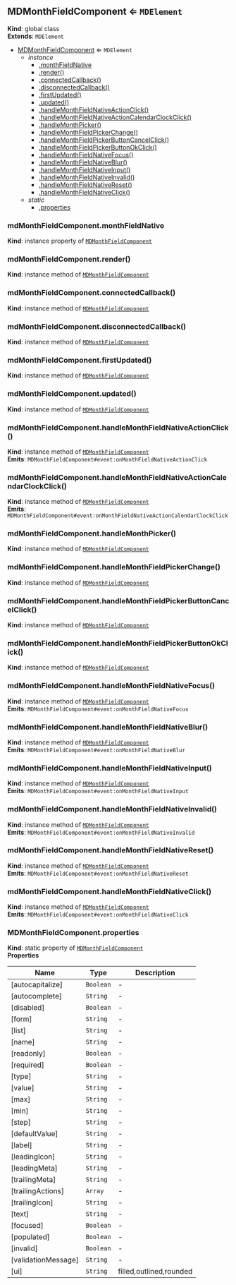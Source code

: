 <a name="MDMonthFieldComponent"></a>

## MDMonthFieldComponent ⇐ <code>MDElement</code>

**Kind**: global class  
**Extends**: <code>MDElement</code>

-   [MDMonthFieldComponent](#MDMonthFieldComponent) ⇐ <code>MDElement</code>
    -   _instance_
        -   [.monthFieldNative](#MDMonthFieldComponent+monthFieldNative)
        -   [.render()](#MDMonthFieldComponent+render)
        -   [.connectedCallback()](#MDMonthFieldComponent+connectedCallback)
        -   [.disconnectedCallback()](#MDMonthFieldComponent+disconnectedCallback)
        -   [.firstUpdated()](#MDMonthFieldComponent+firstUpdated)
        -   [.updated()](#MDMonthFieldComponent+updated)
        -   [.handleMonthFieldNativeActionClick()](#MDMonthFieldComponent+handleMonthFieldNativeActionClick)
        -   [.handleMonthFieldNativeActionCalendarClockClick()](#MDMonthFieldComponent+handleMonthFieldNativeActionCalendarClockClick)
        -   [.handleMonthPicker()](#MDMonthFieldComponent+handleMonthPicker)
        -   [.handleMonthFieldPickerChange()](#MDMonthFieldComponent+handleMonthFieldPickerChange)
        -   [.handleMonthFieldPickerButtonCancelClick()](#MDMonthFieldComponent+handleMonthFieldPickerButtonCancelClick)
        -   [.handleMonthFieldPickerButtonOkClick()](#MDMonthFieldComponent+handleMonthFieldPickerButtonOkClick)
        -   [.handleMonthFieldNativeFocus()](#MDMonthFieldComponent+handleMonthFieldNativeFocus)
        -   [.handleMonthFieldNativeBlur()](#MDMonthFieldComponent+handleMonthFieldNativeBlur)
        -   [.handleMonthFieldNativeInput()](#MDMonthFieldComponent+handleMonthFieldNativeInput)
        -   [.handleMonthFieldNativeInvalid()](#MDMonthFieldComponent+handleMonthFieldNativeInvalid)
        -   [.handleMonthFieldNativeReset()](#MDMonthFieldComponent+handleMonthFieldNativeReset)
        -   [.handleMonthFieldNativeClick()](#MDMonthFieldComponent+handleMonthFieldNativeClick)
    -   _static_
        -   [.properties](#MDMonthFieldComponent.properties)

<a name="MDMonthFieldComponent+monthFieldNative"></a>

### mdMonthFieldComponent.monthFieldNative

**Kind**: instance property of [<code>MDMonthFieldComponent</code>](#MDMonthFieldComponent)  
<a name="MDMonthFieldComponent+render"></a>

### mdMonthFieldComponent.render()

**Kind**: instance method of [<code>MDMonthFieldComponent</code>](#MDMonthFieldComponent)  
<a name="MDMonthFieldComponent+connectedCallback"></a>

### mdMonthFieldComponent.connectedCallback()

**Kind**: instance method of [<code>MDMonthFieldComponent</code>](#MDMonthFieldComponent)  
<a name="MDMonthFieldComponent+disconnectedCallback"></a>

### mdMonthFieldComponent.disconnectedCallback()

**Kind**: instance method of [<code>MDMonthFieldComponent</code>](#MDMonthFieldComponent)  
<a name="MDMonthFieldComponent+firstUpdated"></a>

### mdMonthFieldComponent.firstUpdated()

**Kind**: instance method of [<code>MDMonthFieldComponent</code>](#MDMonthFieldComponent)  
<a name="MDMonthFieldComponent+updated"></a>

### mdMonthFieldComponent.updated()

**Kind**: instance method of [<code>MDMonthFieldComponent</code>](#MDMonthFieldComponent)  
<a name="MDMonthFieldComponent+handleMonthFieldNativeActionClick"></a>

### mdMonthFieldComponent.handleMonthFieldNativeActionClick()

**Kind**: instance method of [<code>MDMonthFieldComponent</code>](#MDMonthFieldComponent)  
**Emits**: <code>MDMonthFieldComponent#event:onMonthFieldNativeActionClick</code>  
<a name="MDMonthFieldComponent+handleMonthFieldNativeActionCalendarClockClick"></a>

### mdMonthFieldComponent.handleMonthFieldNativeActionCalendarClockClick()

**Kind**: instance method of [<code>MDMonthFieldComponent</code>](#MDMonthFieldComponent)  
**Emits**: <code>MDMonthFieldComponent#event:onMonthFieldNativeActionCalendarClockClick</code>  
<a name="MDMonthFieldComponent+handleMonthPicker"></a>

### mdMonthFieldComponent.handleMonthPicker()

**Kind**: instance method of [<code>MDMonthFieldComponent</code>](#MDMonthFieldComponent)  
<a name="MDMonthFieldComponent+handleMonthFieldPickerChange"></a>

### mdMonthFieldComponent.handleMonthFieldPickerChange()

**Kind**: instance method of [<code>MDMonthFieldComponent</code>](#MDMonthFieldComponent)  
<a name="MDMonthFieldComponent+handleMonthFieldPickerButtonCancelClick"></a>

### mdMonthFieldComponent.handleMonthFieldPickerButtonCancelClick()

**Kind**: instance method of [<code>MDMonthFieldComponent</code>](#MDMonthFieldComponent)  
<a name="MDMonthFieldComponent+handleMonthFieldPickerButtonOkClick"></a>

### mdMonthFieldComponent.handleMonthFieldPickerButtonOkClick()

**Kind**: instance method of [<code>MDMonthFieldComponent</code>](#MDMonthFieldComponent)  
<a name="MDMonthFieldComponent+handleMonthFieldNativeFocus"></a>

### mdMonthFieldComponent.handleMonthFieldNativeFocus()

**Kind**: instance method of [<code>MDMonthFieldComponent</code>](#MDMonthFieldComponent)  
**Emits**: <code>MDMonthFieldComponent#event:onMonthFieldNativeFocus</code>  
<a name="MDMonthFieldComponent+handleMonthFieldNativeBlur"></a>

### mdMonthFieldComponent.handleMonthFieldNativeBlur()

**Kind**: instance method of [<code>MDMonthFieldComponent</code>](#MDMonthFieldComponent)  
**Emits**: <code>MDMonthFieldComponent#event:onMonthFieldNativeBlur</code>  
<a name="MDMonthFieldComponent+handleMonthFieldNativeInput"></a>

### mdMonthFieldComponent.handleMonthFieldNativeInput()

**Kind**: instance method of [<code>MDMonthFieldComponent</code>](#MDMonthFieldComponent)  
**Emits**: <code>MDMonthFieldComponent#event:onMonthFieldNativeInput</code>  
<a name="MDMonthFieldComponent+handleMonthFieldNativeInvalid"></a>

### mdMonthFieldComponent.handleMonthFieldNativeInvalid()

**Kind**: instance method of [<code>MDMonthFieldComponent</code>](#MDMonthFieldComponent)  
**Emits**: <code>MDMonthFieldComponent#event:onMonthFieldNativeInvalid</code>  
<a name="MDMonthFieldComponent+handleMonthFieldNativeReset"></a>

### mdMonthFieldComponent.handleMonthFieldNativeReset()

**Kind**: instance method of [<code>MDMonthFieldComponent</code>](#MDMonthFieldComponent)  
**Emits**: <code>MDMonthFieldComponent#event:onMonthFieldNativeReset</code>  
<a name="MDMonthFieldComponent+handleMonthFieldNativeClick"></a>

### mdMonthFieldComponent.handleMonthFieldNativeClick()

**Kind**: instance method of [<code>MDMonthFieldComponent</code>](#MDMonthFieldComponent)  
**Emits**: <code>MDMonthFieldComponent#event:onMonthFieldNativeClick</code>  
<a name="MDMonthFieldComponent.properties"></a>

### MDMonthFieldComponent.properties

**Kind**: static property of [<code>MDMonthFieldComponent</code>](#MDMonthFieldComponent)  
**Properties**

| Name                | Type                 | Description             |
| ------------------- | -------------------- | ----------------------- |
| [autocapitalize]    | <code>Boolean</code> | -                       |
| [autocomplete]      | <code>String</code>  | -                       |
| [disabled]          | <code>Boolean</code> | -                       |
| [form]              | <code>String</code>  | -                       |
| [list]              | <code>String</code>  | -                       |
| [name]              | <code>String</code>  | -                       |
| [readonly]          | <code>Boolean</code> | -                       |
| [required]          | <code>Boolean</code> | -                       |
| [type]              | <code>String</code>  | -                       |
| [value]             | <code>String</code>  | -                       |
| [max]               | <code>String</code>  | -                       |
| [min]               | <code>String</code>  | -                       |
| [step]              | <code>String</code>  | -                       |
| [defaultValue]      | <code>String</code>  | -                       |
| [label]             | <code>String</code>  | -                       |
| [leadingIcon]       | <code>String</code>  | -                       |
| [leadingMeta]       | <code>String</code>  | -                       |
| [trailingMeta]      | <code>String</code>  | -                       |
| [trailingActions]   | <code>Array</code>   | -                       |
| [trailingIcon]      | <code>String</code>  | -                       |
| [text]              | <code>String</code>  | -                       |
| [focused]           | <code>Boolean</code> | -                       |
| [populated]         | <code>Boolean</code> | -                       |
| [invalid]           | <code>Boolean</code> | -                       |
| [validationMessage] | <code>String</code>  | -                       |
| [ui]                | <code>String</code>  | filled,outlined,rounded |
